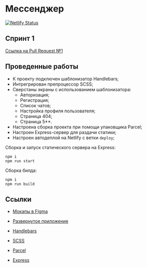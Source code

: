 # Мессенджер

[![Netlify Status](https://api.netlify.com/api/v1/badges/31945808-9c82-47ee-85e1-a901cd302200/deploy-status)](https://app.netlify.com/sites/tangerine-chimera-4fa080/deploys)

## Спринт 1

[Ссылка на Pull Request №1](https://github.com/belk1ng/middle.messenger.praktikum.yandex/pull/2)

## Проведенные работы
- К проекту подключен шаблонизатор Handlebars;
- Интрегрирован препроцессор SCSS;
- Сверстаны экраны с использованием шаблонизатора:
    - Авторизация;
    - Регистрация;
    - Список чатов;
    - Настройка профиля пользователя;
    - Страница 404;
    - Страница 5**.
- Настроена сборка проекта при помощи упаковщика Parcel;
- Настроен Express-сервер для раздачи статики;
- Настроен автодеплой на Netlify с ветки ```deploy```;

Сборка и запуск статического сервера на Express:
```
npm i
npm run start
```

Сборка билда:
```
npm i
npm run build
```

## Ссылки

- [Мокапы в Figma](https://www.figma.com/file/jF5fFFzgGOxQeB4CmKWTiE/Chat_external_link?node-id=0%3A1&t=MA0B3I4O352c5rqq-0)
- [Развернутое приложение](https://tangerine-chimera-4fa080.netlify.app/signin.html)

- [Handlebars](https://handlebarsjs.com/) 
- [SCSS](https://sass-lang.com/documentation/)
- [Parcel](https://parceljs.org/docs/)
- [Express](https://devdocs.io/express/)
